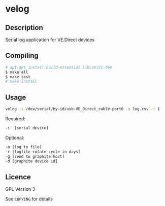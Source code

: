# velog

## Description

Serial log application for VE.Direct devices

## Compiling

```bash
# apt-get install build-essential libcunit1-dev
$ make all
$ make test
# make install
```

## Usage

```bash
velog -i /dev/serial/by-id/usb-VE_Direct_cable-port0 -o log.csv -r 1
```

Required:

```bash
-i  [serial device]
```

Optional:

```bash
-o [log to file]
-r [logfile rotate cycle in days]
-g [send to graphite host]
-d [graphite device id]
```

## Licence

GPL Version 3

See `COPYING` for details
